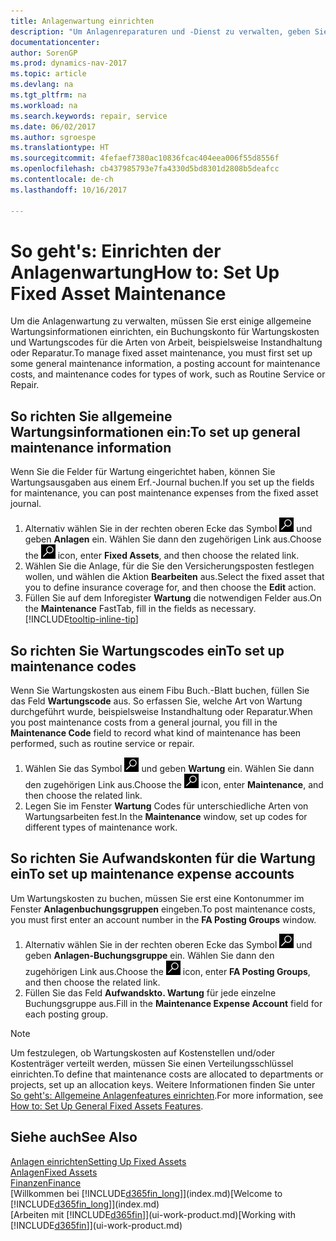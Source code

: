 ```yaml
---
title: Anlagenwartung einrichten
description: "Um Anlagenreparaturen und -Dienst zu verwalten, geben Sie allgemeine Wartungsinformationen, Codes für die Art der Arbeit und eine Buchung für Kosten an."
documentationcenter: 
author: SorenGP
ms.prod: dynamics-nav-2017
ms.topic: article
ms.devlang: na
ms.tgt_pltfrm: na
ms.workload: na
ms.search.keywords: repair, service
ms.date: 06/02/2017
ms.author: sgroespe
ms.translationtype: HT
ms.sourcegitcommit: 4fefaef7380ac10836fcac404eea006f55d8556f
ms.openlocfilehash: cb437985793e7fa4330d5bd8301d2808b5deafcc
ms.contentlocale: de-ch
ms.lasthandoff: 10/16/2017

---
```

# <a name="how-to-set-up-fixed-asset-maintenance"></a><span data-ttu-id="1e893-103">So geht's: Einrichten der Anlagenwartung</span><span class="sxs-lookup"><span data-stu-id="1e893-103">How to: Set Up Fixed Asset Maintenance</span></span>
<span data-ttu-id="1e893-104">Um die Anlagenwartung zu verwalten, müssen Sie erst einige allgemeine Wartungsinformationen einrichten, ein Buchungskonto für Wartungskosten und Wartungscodes für die Arten von Arbeit, beispielsweise Instandhaltung oder Reparatur.</span><span class="sxs-lookup"><span data-stu-id="1e893-104">To manage fixed asset maintenance, you must first set up some general maintenance information, a posting account for maintenance costs, and maintenance codes for types of work, such as Routine Service or Repair.</span></span>

## <a name="to-set-up-general-maintenance-information"></a><span data-ttu-id="1e893-105">So richten Sie allgemeine Wartungsinformationen ein:</span><span class="sxs-lookup"><span data-stu-id="1e893-105">To set up general maintenance information</span></span>
<span data-ttu-id="1e893-106">Wenn Sie die Felder für Wartung eingerichtet haben, können Sie Wartungsausgaben aus einem Erf.-Journal buchen.</span><span class="sxs-lookup"><span data-stu-id="1e893-106">If you set up the fields for maintenance, you can post maintenance expenses from the fixed asset journal.</span></span>

1. <span data-ttu-id="1e893-107">Alternativ wählen Sie in der rechten oberen Ecke das Symbol ![Nach Seite oder Bericht suchen](media/ui-search/search_small.png "Nach Seite oder Bericht suchen") und geben **Anlagen** ein. Wählen Sie dann den zugehörigen Link aus.</span><span class="sxs-lookup"><span data-stu-id="1e893-107">Choose the ![Search for Page or Report](media/ui-search/search_small.png "Search for Page or Report icon") icon, enter **Fixed Assets**, and then choose the related link.</span></span>
2. <span data-ttu-id="1e893-108">Wählen Sie die Anlage, für die Sie den Versicherungsposten festlegen wollen, und wählen die Aktion **Bearbeiten** aus.</span><span class="sxs-lookup"><span data-stu-id="1e893-108">Select the fixed asset that you to define insurance coverage for, and then choose the **Edit** action.</span></span>
3. <span data-ttu-id="1e893-109">Füllen Sie auf dem Inforegister **Wartung** die notwendigen Felder aus.</span><span class="sxs-lookup"><span data-stu-id="1e893-109">On the **Maintenance** FastTab, fill in the fields as necessary.</span></span> [!INCLUDE[tooltip-inline-tip](includes/tooltip-inline-tip_md.md)]

## <a name="to-set-up-maintenance-codes"></a><span data-ttu-id="1e893-110">So richten Sie Wartungscodes ein</span><span class="sxs-lookup"><span data-stu-id="1e893-110">To set up maintenance codes</span></span>
<span data-ttu-id="1e893-111">Wenn Sie Wartungskosten aus einem Fibu Buch.-Blatt buchen, füllen Sie das Feld **Wartungscode** aus. So erfassen Sie, welche Art von Wartung durchgeführt wurde, beispielsweise Instandhaltung oder Reparatur.</span><span class="sxs-lookup"><span data-stu-id="1e893-111">When you post maintenance costs from a general journal, you fill in the **Maintenance Code** field to record what kind of maintenance has been performed, such as routine service or repair.</span></span>

1. <span data-ttu-id="1e893-112">Wählen Sie das Symbol ![Nach Seite oder Bericht suchen](media/ui-search/search_small.png "Nach Seite oder Bericht suchen") und geben **Wartung** ein. Wählen Sie dann den zugehörigen Link aus.</span><span class="sxs-lookup"><span data-stu-id="1e893-112">Choose the ![Search for Page or Report](media/ui-search/search_small.png "Search for Page or Report icon") icon, enter **Maintenance**, and then choose the related link.</span></span>
2. <span data-ttu-id="1e893-113">Legen Sie im Fenster **Wartung** Codes für unterschiedliche Arten von Wartungsarbeiten fest.</span><span class="sxs-lookup"><span data-stu-id="1e893-113">In the **Maintenance** window, set up codes for different types of maintenance work.</span></span>

## <a name="to-set-up-maintenance-expense-accounts"></a><span data-ttu-id="1e893-114">So richten Sie Aufwandskonten für die Wartung ein</span><span class="sxs-lookup"><span data-stu-id="1e893-114">To set up maintenance expense accounts</span></span>
<span data-ttu-id="1e893-115">Um Wartungskosten zu buchen, müssen Sie erst eine Kontonummer im Fenster **Anlagenbuchungsgruppen** eingeben.</span><span class="sxs-lookup"><span data-stu-id="1e893-115">To post maintenance costs, you must first enter an account number in the **FA Posting Groups** window.</span></span>

1. <span data-ttu-id="1e893-116">Alternativ wählen Sie in der rechten oberen Ecke das Symbol ![Nach Seite oder Bericht suchen](media/ui-search/search_small.png "Nach Seite oder Bericht suchen") und geben **Anlagen-Buchungsgruppe** ein. Wählen Sie dann den zugehörigen Link aus.</span><span class="sxs-lookup"><span data-stu-id="1e893-116">Choose the ![Search for Page or Report](media/ui-search/search_small.png "Search for Page or Report icon") icon, enter **FA Posting Groups**, and then choose the related link.</span></span>
2. <span data-ttu-id="1e893-117">Füllen Sie das Feld **Aufwandskto. Wartung** für jede einzelne Buchungsgruppe aus.</span><span class="sxs-lookup"><span data-stu-id="1e893-117">Fill in the **Maintenance Expense Account** field for each posting group.</span></span>

> [!NOTE]  
>   <span data-ttu-id="1e893-118">Um festzulegen, ob Wartungskosten auf Kostenstellen und/oder Kostenträger verteilt werden, müssen Sie einen Verteilungsschlüssel einrichten.</span><span class="sxs-lookup"><span data-stu-id="1e893-118">To define that maintenance costs are allocated to departments or projects, set up an allocation keys.</span></span> <span data-ttu-id="1e893-119">Weitere Informationen finden Sie unter [So geht's: Allgemeine Anlagenfeatures einrichten](fa-how-setup-general.md).</span><span class="sxs-lookup"><span data-stu-id="1e893-119">For more information, see [How to: Set Up General Fixed Assets Features](fa-how-setup-general.md).</span></span>

## <a name="see-also"></a><span data-ttu-id="1e893-120">Siehe auch</span><span class="sxs-lookup"><span data-stu-id="1e893-120">See Also</span></span>
[<span data-ttu-id="1e893-121">Anlagen einrichten</span><span class="sxs-lookup"><span data-stu-id="1e893-121">Setting Up Fixed Assets</span></span>](fa-setup.md)  
[<span data-ttu-id="1e893-122">Anlagen</span><span class="sxs-lookup"><span data-stu-id="1e893-122">Fixed Assets</span></span>](fa-manage.md)  
[<span data-ttu-id="1e893-123">Finanzen</span><span class="sxs-lookup"><span data-stu-id="1e893-123">Finance</span></span>](finance.md)  
<span data-ttu-id="1e893-124">[Willkommen bei [!INCLUDE[d365fin_long](includes/d365fin_long_md.md)]](index.md)</span><span class="sxs-lookup"><span data-stu-id="1e893-124">[Welcome to [!INCLUDE[d365fin_long](includes/d365fin_long_md.md)]](index.md)</span></span>  
<span data-ttu-id="1e893-125">[Arbeiten mit [!INCLUDE[d365fin](includes/d365fin_md.md)]](ui-work-product.md)</span><span class="sxs-lookup"><span data-stu-id="1e893-125">[Working with [!INCLUDE[d365fin](includes/d365fin_md.md)]](ui-work-product.md)</span></span>

